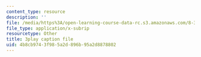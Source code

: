 ```yaml
---
content_type: resource
description: ''
file: /media/https%3A/open-learning-course-data-rc.s3.amazonaws.com/8-333-statistical-mechanics-i-statistical-mechanics-of-particles-fall-2013/4b8cb9743f985a2d896b95a2d8878802_BhVyiU_dWps.vtt
file_type: application/x-subrip
resourcetype: Other
title: 3play caption file
uid: 4b8cb974-3f98-5a2d-896b-95a2d8878802
---
```


